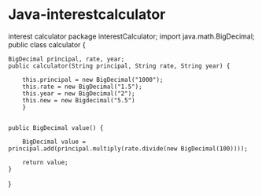 # Java-interestcalculator


interest calculator
package interestCalculator;
import java.math.BigDecimal;
public class calculator {
	
	BigDecimal principal, rate, year;
	public calculator(String principal, String rate, String year) {
		
		this.principal = new BigDecimal("1000");
		this.rate = new BigDecimal("1.5");
		this.year = new BigDecimal("2");
		this.new = new Bigdecimal("5.5")
		}
	
	
	public BigDecimal value() {
		
		BigDecimal value = principal.add(principal.multiply(rate.divide(new BigDecimal(100))));
		
		return value;
	}
	 	
}
